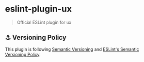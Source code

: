 # eslint-plugin-ux

> Official ESLint plugin for ux

## :anchor: Versioning Policy

This plugin is following [Semantic Versioning](https://semver.org/) and [ESLint's Semantic Versioning Policy](https://github.com/eslint/eslint#semantic-versioning-policy).
